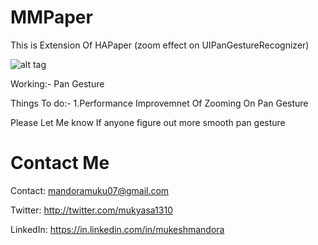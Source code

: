 MMPaper
=======

This is Extension Of HAPaper (zoom effect on UIPanGestureRecognizer)

![alt tag](https://www.dropbox.com/s/jt3ssasu2bk4361/IMG_0688.GIF?dl=0)



Working:- 
Pan Gesture


Things To do:-
1.Performance Improvemnet Of Zooming On Pan Gesture

Please Let Me know If anyone figure out more smooth pan gesture  

Contact Me
==========

Contact: mandoramuku07@gmail.com

Twitter: http://twitter.com/mukyasa1310

LinkedIn: https://in.linkedin.com/in/mukeshmandora


